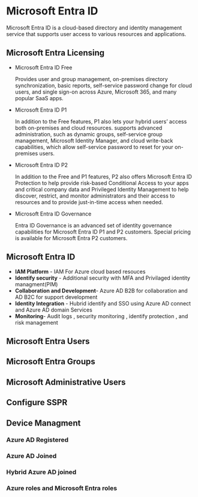 # Microsoft Entra ID
Microsoft Entra ID is a cloud-based directory and identity management service that supports user access to various resources and applications.
## Microsoft Entra Licensing
*	Microsoft Entra ID Free
  
     Provides user and group management, on-premises directory synchronization, basic reports, self-service password change for cloud users, and single sign-on across Azure, Microsoft 365, and many popular SaaS apps.
*	Microsoft Entra ID P1
  
    In addition to the Free features, P1 also lets your hybrid users’ access both on-premises and cloud resources.
    supports advanced administration, such as dynamic groups, self-service group management, Microsoft Identity Manager, and cloud write-back capabilities, which allow self-service password to reset for your on-premises users.
*	Microsoft Entra ID P2
  
	  In addition to the Free and P1 features, P2 also offers Microsoft Entra ID Protection to help provide risk-based Conditional Access to your apps and critical company data and Privileged Identity Management to help discover, restrict, and monitor administrators and       their access to resources and to provide just-in-time access when needed.
*	Microsoft Entra ID Governance
  
    Entra ID Governance is an advanced set of identity governance capabilities for Microsoft Entra ID P1 and P2 customers. Special pricing is available for Microsoft Entra P2 customers.
 
## Microsoft Entra ID

* **IAM Platform** - IAM For Azure cloud based resouces 
* **Identify security** - Additional security with MFA and Privilaged identity managment(PIM)
* **Collaboration and Development**- Azure AD B2B for collaboration and AD B2C for support development
* **Identity Integration** - Hubrid identify and SSO using Azure AD connect and Azure AD domain Services 
* **Monitoring**- Audit logs , security monitoring , identify protection , and risk management

## Microsoft Entra Users
## Microsoft Entra Groups
## Microsoft Administrative Users 
## Configure SSPR 
## Device Managment 
### Azure AD Registered
### Azure AD Joined 
### Hybrid Azure AD joined 
### Azure roles and Microsoft Entra roles



